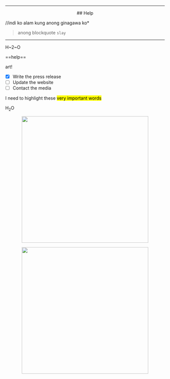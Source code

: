 <p align="center">
 
---
 
 <p align="center">
  
 <p align="center"> ## Help

//indi ko alam kung anong ginagawa ko*

>anong blockquote
 `slay`
 ---
 

 
 H~2~O
 
==help==
 


art!
- [x] Write the press release
- [ ] Update the website
- [ ] Contact the media

I need to highlight these <mark>very important words<mark>
 
 H<sub>2</sub>O
 
<p align="center"> <img src="https://64.media.tumblr.com/3e7362bb23838c753a2e0e9a9f8ed602/tumblr_pdampc3kRG1veo71uo3_1280.png" 
     width="400" 
     height="400" />
 
<p align="center"><img src="https://i.pinimg.com/564x/98/b7/83/98b78352aa9a560064aeff7724ade4dc.jpg" 
     width="400" 
     height="400" />
 </p>
